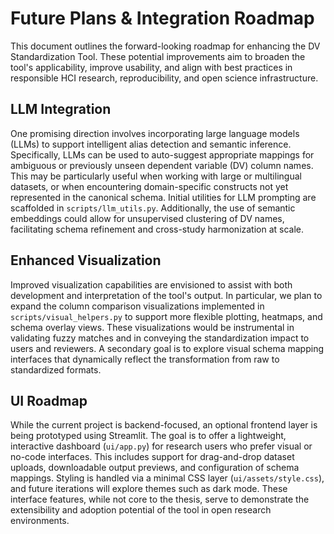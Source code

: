 # Future Plans & Integration Roadmap

This document outlines the forward-looking roadmap for enhancing the DV Standardization Tool. These potential improvements aim to broaden the tool's applicability, improve usability, and align with best practices in responsible HCI research, reproducibility, and open science infrastructure.

## LLM Integration

One promising direction involves incorporating large language models (LLMs) to support intelligent alias detection and semantic inference. Specifically, LLMs can be used to auto-suggest appropriate mappings for ambiguous or previously unseen dependent variable (DV) column names. This may be particularly useful when working with large or multilingual datasets, or when encountering domain-specific constructs not yet represented in the canonical schema. Initial utilities for LLM prompting are scaffolded in `scripts/llm_utils.py`. Additionally, the use of semantic embeddings could allow for unsupervised clustering of DV names, facilitating schema refinement and cross-study harmonization at scale.

## Enhanced Visualization

Improved visualization capabilities are envisioned to assist with both development and interpretation of the tool's output. In particular, we plan to expand the column comparison visualizations implemented in `scripts/visual_helpers.py` to support more flexible plotting, heatmaps, and schema overlay views. These visualizations would be instrumental in validating fuzzy matches and in conveying the standardization impact to users and reviewers. A secondary goal is to explore visual schema mapping interfaces that dynamically reflect the transformation from raw to standardized formats.

## UI Roadmap

While the current project is backend-focused, an optional frontend layer is being prototyped using Streamlit. The goal is to offer a lightweight, interactive dashboard (`ui/app.py`) for research users who prefer visual or no-code interfaces. This includes support for drag-and-drop dataset uploads, downloadable output previews, and configuration of schema mappings. Styling is handled via a minimal CSS layer (`ui/assets/style.css`), and future iterations will explore themes such as dark mode. These interface features, while not core to the thesis, serve to demonstrate the extensibility and adoption potential of the tool in open research environments.
